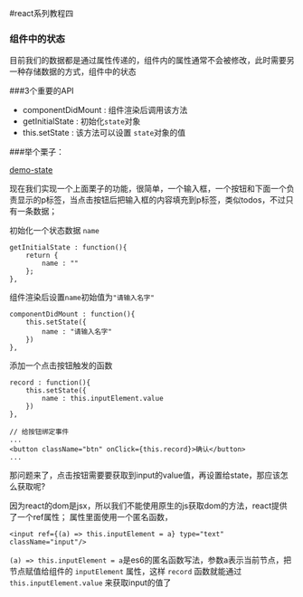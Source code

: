 #react系列教程四

### 组件中的状态

目前我们的数据都是通过属性传递的，组件内的属性通常不会被修改，此时需要另一种存储数据的方式，组件中的状态

###3个重要的API

- componentDidMount : 组件渲染后调用该方法
- getInitialState : 初始化`state`对象
- this.setState : 该方法可以设置 `state`对象的值

###举个栗子：

<a href="https://github.com/hsian/react-tutorial/blob/master/demo/demo-state.html">demo-state</a>

现在我们实现一个上面栗子的功能，很简单，一个输入框，一个按钮和下面一个负责显示的p标签，当点击按钮后把输入框的内容填充到p标签，类似todos，不过只有一条数据；

初始化一个状态数据 `name`

	getInitialState : function(){
		return {
			name : ""
		};
	},

组件渲染后设置`name`初始值为`"请输入名字"`

	componentDidMount : function(){
		this.setState({
			name : "请输入名字"
		})
	},

添加一个点击按钮触发的函数

	record : function(){
		this.setState({
			name : this.inputElement.value					
		})
	},

	// 给按钮绑定事件
	...
	<button className="btn" onClick={this.record}>确认</button>
	...

那问题来了，点击按钮需要要获取到input的value值，再设置给state，那应该怎么获取呢?

因为react的dom是jsx，所以我们不能使用原生的js获取dom的方法，react提供了一个ref属性； 属性里面使用一个匿名函数，

	<input ref={(a) => this.inputElement = a} type="text" className="input"/>

`(a) => this.inputElement = a`是es6的匿名函数写法，参数a表示当前节点，把节点赋值给组件的 `inputElement` 属性，这样 `record` 函数就能通过 `this.inputElement.value` 来获取input的值了



